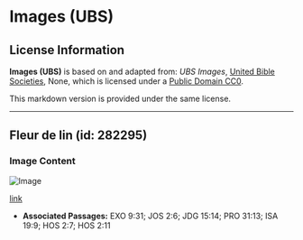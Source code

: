# Images (UBS)

## License Information

**Images (UBS)** is based on and adapted from: _UBS Images_, [United Bible Societies](https://unitedbiblesocieties.org/), None, which is licensed under a [Public Domain CC0](https://creativecommons.org/public-domain/cc0/).

This markdown version is provided under the same license.



--------------------------------

## Fleur de lin (id: 282295)

### Image Content

![Image](https://cdn.aquifer.bible/aquifer-content/resources/Media/WEB-0234_flax_flower.jpg)

[link](https://cdn.aquifer.bible/aquifer-content/resources/Media/WEB-0234_flax_flower.jpg)

* **Associated Passages:** EXO 9:31; JOS 2:6; JDG 15:14; PRO 31:13; ISA 19:9; HOS 2:7; HOS 2:11


